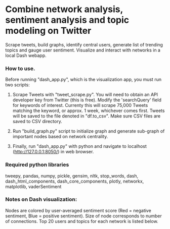 # Combine network analysis, sentiment analysis and topic modeling on Twitter

Scrape tweets, build graphs, identify central users, generate list of trending topics and gauge user sentiment. Visualize and interact with networks in a local Dash webapp.

### How to use.

Before running "dash_app.py", which is the visualization app, you must run two scripts:

1. Scrape Tweets with "tweet_scrape.py". You will need to obtain an API developer key from Twitter (this is free). Modify the 'searchQuery' field for keywords of interest. Currenty this will scrape 75,000 Tweets matching the keyword, or approx. 1 week, whichever comes first. Tweets will be saved to the file denoted in "df.to_csv". Make sure CSV files are saved to CSV directory.

2. Run "build_graph.py" script to initialize graph and generate sub-graph of important nodes based on network centrality.

3. Finally, run "dash_app.py" with python and navigate to localhost (http://127.0.0.1:8050/) in web browser.

### Required python libraries

tweepy, pandas, numpy, pickle, gensim, nltk, stop_words, dash, dash_html_components, dash_core_components, plotly, networkx, matplotlib, vaderSentiment

### Notes on Dash visualization:

Nodes are colored by user-averaged sentiment score (Red = negative sentiment, Blue = positive sentiment). Size of node corresponds to number of connections. Top 20 users and topics for each network is listed below. 

